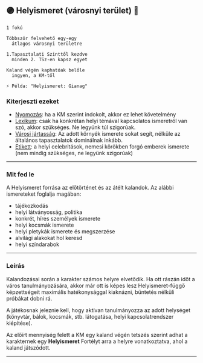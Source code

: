 ## 🟣 Helyismeret (városnyi terület) 🔁

<!-- tag: md_fortely_multiple_helyismeret -->

```
1 fokú

Többször felvehető egy-egy
  átlagos városnyi területre

1.Tapasztalati Szinttől kezdve
  minden 2. TSz-en kapsz egyet

Kaland végén kaphatóak belőle
  ingyen, a KM-től

⚡ Példa: "Helyismeret: Gianag"
```

### Kiterjeszti ezeket

- [Nyomozás](../kepzettsegek.primer.altalanos/nyomozas.md): ha a KM szerint indokolt, akkor ez lehet követelmény
- [Lexikum](../kepzettsegek.szekunder/lexikum.md): csak ha konkrétan helyi témával kapcsolatos ismeretről van szó, akkor szükséges. Ne legyünk túl szigorúak.
- [Városi jártasság](../kepzettsegek.szekunder/varosi_jartassag.md): Az adott környék ismerete sokat segít, nélküle az általános tapasztalatok dominálnak inkább.
- [Etikett](../kepzettsegek.szekunder/etikett.md): a helyi celebritások, nemesi körökben forgó emberek ismerete (nem mindig szükséges, ne legyünk szigorúak)

---
### Mit fed le

A Helyismeret forrása az előtörténet és az átélt kalandok. Az alábbi ismereteket foglalja magában:

- tájékozkodás
- helyi látványosság, politika
- konkrét, híres személyek ismerete
- helyi kocsmák ismerete
- helyi pletykák ismerete és megszerzése
- alvilági alakokat hol keresd
- helyi színdarabok

---
### Leírás

Kalandozásai során a karakter számos helyre elvetődik.  Ha ott rászán időt a város tanulmányozására, akkor már ott is képes lesz Helyismeret-függő képzettségeit maximális hatékonysággal kiaknázni, büntetés nélküli próbákat dobni rá.

A játékosnak jeleznie kell, hogy aktívan tanulmányozza az adott helységet (könyvtár, bálok, kocsmák, stb. látogatása, helyi kapcsolatrendszer kiépítése).

Az előírt mennyiség felett a KM egy kaland végén tetszés szerint adhat a karakternek egy **Helyismeret** Fortélyt arra a helyre vonatkoztatva, ahol a kaland játszódott.

---
